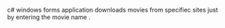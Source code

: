 c# windows forms application downloads movies from specifiec sites just by entering the movie name .
